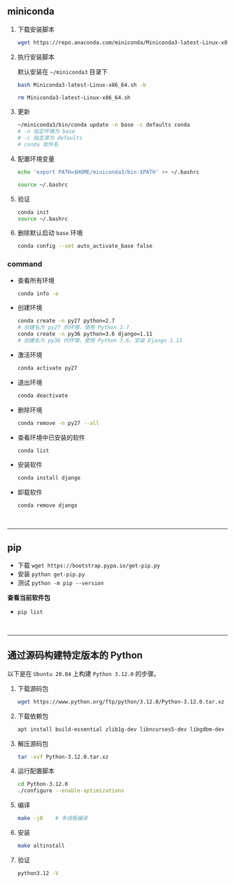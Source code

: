 ## miniconda

1. 下载安装脚本

    ```bash
    wget https://repo.anaconda.com/miniconda/Miniconda3-latest-Linux-x86_64.sh
    ```

2. 执行安装脚本

    默认安装在 `~/miniconda3` 目录下

    ```bash
    bash Miniconda3-latest-Linux-x86_64.sh -b
    ```

    ```bash
    rm Miniconda3-latest-Linux-x86_64.sh
    ```

3. 更新

    ```bash
    ~/miniconda3/bin/conda update -n base -c defaults conda
    # -n 指定环境为 base
    # -c 指定源为 defaults
    # conda 软件名
    ```

4. 配置环境变量

    ```bash
    echo 'export PATH=$HOME/miniconda3/bin:$PATH' >> ~/.bashrc
    ```

    ```bash
    source ~/.bashrc
    ```

5. 验证

    ```bash
    conda init
    source ~/.bashrc
    ```

6. 删除默认启动 `base` 环境

    ```bash
    conda config --set auto_activate_base false
    ```

### command

* 查看所有环境

    ```bash
    conda info -e
    ```

* 创建环境
    ```bash
    conda create -n py27 python=2.7
    # 创建名为 py27 的环境，使用 Python 2.7
    conda create -n py36 python=3.6 django=1.11
    # 创建名为 py36 的环境，使用 Python 3.6，安装 Django 1.11
    ```

* 激活环境

    ```bash
    conda activate py27
    ```

* 退出环境

    ```bash
    conda deactivate
    ```

* 删除环境

    ```bash
    conda remove -n py27 --all
    ```

* 查看环境中已安装的软件

    ```bash
    conda list
    ```

* 安装软件

    ```bash
    conda install django
    ```

* 卸载软件

    ```bash
    conda remove django
    ```

<br>

---


## pip

* 下载 `wget https://bootstrap.pypa.io/get-pip.py`
* 安装 `python get-pip.py`
* 测试 `python -m pip --version`

**查看当前软件包**

* `pip list`


<br>

---

## 通过源码构建特定版本的 Python

以下是在 `Ubuntu 20.04` 上构建 `Python 3.12.0` 的步骤。

1. 下载源码包

    ```bash
    wget https://www.python.org/ftp/python/3.12.0/Python-3.12.0.tar.xz
    ```

2. 下载依赖包

    ```bash
    apt install build-essential zlib1g-dev libncurses5-dev libgdbm-dev libnss3-dev libssl-dev libreadline-dev libffi-dev libsqlite3-dev wget libbz2-dev
    ```

3. 解压源码包

    ```bash
    tar -xvf Python-3.12.0.tar.xz
    ```

4. 运行配置脚本

    ```bash
    cd Python-3.12.0
    ./configure --enable-optimizations
    ```

5. 编译

    ```bash
    make -j8    # 多线程编译
    ```

6. 安装

    ```bash
    make altinstall
    ```

7. 验证

    ```bash
    python3.12 -V
    ```